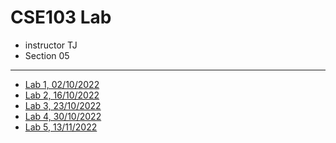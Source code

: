 # CSE103 Lab

- instructor TJ
- Section 05

---

- [Lab 1, 02/10/2022](./classes/class-1.md)
- [Lab 2, 16/10/2022](./classes/class-2/)
- [Lab 3, 23/10/2022](./classes/class-3/)
- [Lab 4, 30/10/2022](./classes/class-4/)
- [Lab 5, 13/11/2022](./classes/class-5/)
